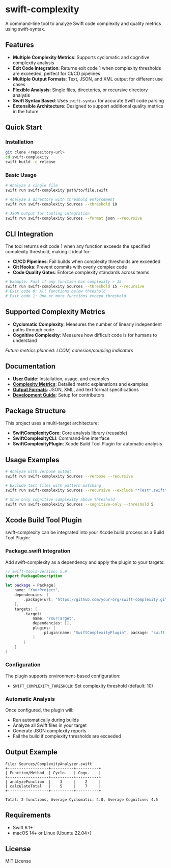 # swift-complexity

A command-line tool to analyze Swift code complexity and quality metrics using swift-syntax.

## Features

- **Multiple Complexity Metrics**: Supports cyclomatic and cognitive complexity analysis
- **Exit Code Integration**: Returns exit code 1 when complexity thresholds are exceeded, perfect for CI/CD pipelines
- **Multiple Output Formats**: Text, JSON, and XML output for different use cases
- **Flexible Analysis**: Single files, directories, or recursive directory analysis
- **Swift Syntax Based**: Uses `swift-syntax` for accurate Swift code parsing
- **Extensible Architecture**: Designed to support additional quality metrics in the future

## Quick Start

### Installation

```bash
git clone <repository-url>
cd swift-complexity
swift build -c release
```

### Basic Usage

```bash
# Analyze a single file
swift run swift-complexity path/to/file.swift

# Analyze a directory with threshold enforcement
swift run swift-complexity Sources --threshold 10

# JSON output for tooling integration
swift run swift-complexity Sources --format json --recursive
```

## CLI Integration

The tool returns exit code 1 when any function exceeds the specified complexity threshold, making it ideal for:
- **CI/CD Pipelines**: Fail builds when complexity thresholds are exceeded
- **Git Hooks**: Prevent commits with overly complex code
- **Code Quality Gates**: Enforce complexity standards across teams

```bash
# Example: Fail if any function has complexity > 15
swift run swift-complexity Sources --threshold 15 --recursive
# Exit code 0: All functions below threshold
# Exit code 1: One or more functions exceed threshold
```

## Supported Complexity Metrics

- **Cyclomatic Complexity**: Measures the number of linearly independent paths through code
- **Cognitive Complexity**: Measures how difficult code is for humans to understand

*Future metrics planned: LCOM, cohesion/coupling indicators*

## Documentation

- **[User Guide](docs/user-guide/)**: Installation, usage, and examples
- **[Complexity Metrics](docs/user-guide/complexity-metrics.md)**: Detailed metric explanations and examples
- **[Output Formats](docs/user-guide/output-formats.md)**: JSON, XML, and text format specifications
- **[Development Guide](docs/development/DEVELOPMENT.md)**: Setup for contributors

## Package Structure

This project uses a multi-target architecture:

- **SwiftComplexityCore**: Core analysis library (reusable)
- **SwiftComplexityCLI**: Command-line interface
- **SwiftComplexityPlugin**: Xcode Build Tool Plugin for automatic analysis

## Usage Examples

```bash
# Analyze with verbose output
swift run swift-complexity Sources --verbose --recursive

# Exclude test files with pattern matching
swift run swift-complexity Sources --recursive --exclude "*Test*.swift"

# Show only cognitive complexity above threshold
swift run swift-complexity Sources --cognitive-only --threshold 5
```

## Xcode Build Tool Plugin

swift-complexity can be integrated into your Xcode build process as a Build Tool Plugin:

### Package.swift Integration

Add swift-complexity as a dependency and apply the plugin to your targets:

```swift
// swift-tools-version: 5.9
import PackageDescription

let package = Package(
    name: "YourProject",
    dependencies: [
        .package(url: "https://github.com/your-org/swift-complexity.git", from: "1.0.0")
    ],
    targets: [
        .target(
            name: "YourTarget",
            dependencies: [],
            plugins: [
                .plugin(name: "SwiftComplexityPlugin", package: "swift-complexity")
            ]
        )
    ]
)
```

### Configuration

The plugin supports environment-based configuration:

- `SWIFT_COMPLEXITY_THRESHOLD`: Set complexity threshold (default: 10)

### Automatic Analysis

Once configured, the plugin will:
- Run automatically during builds
- Analyze all Swift files in your target
- Generate JSON complexity reports
- Fail the build if complexity thresholds are exceeded

## Output Example

```
File: Sources/ComplexityAnalyzer.swift
+------------------+----------+----------+
| Function/Method  | Cyclo.   | Cogn.    |
+------------------+----------+----------+
| analyzeFunction  |    3     |    2     |
| calculateTotal   |    5     |    7     |
+------------------+----------+----------+

Total: 2 functions, Average Cyclomatic: 4.0, Average Cognitive: 4.5
```

## Requirements

- Swift 6.1+
- macOS 14+ or Linux (Ubuntu 22.04+)

## License

MIT License